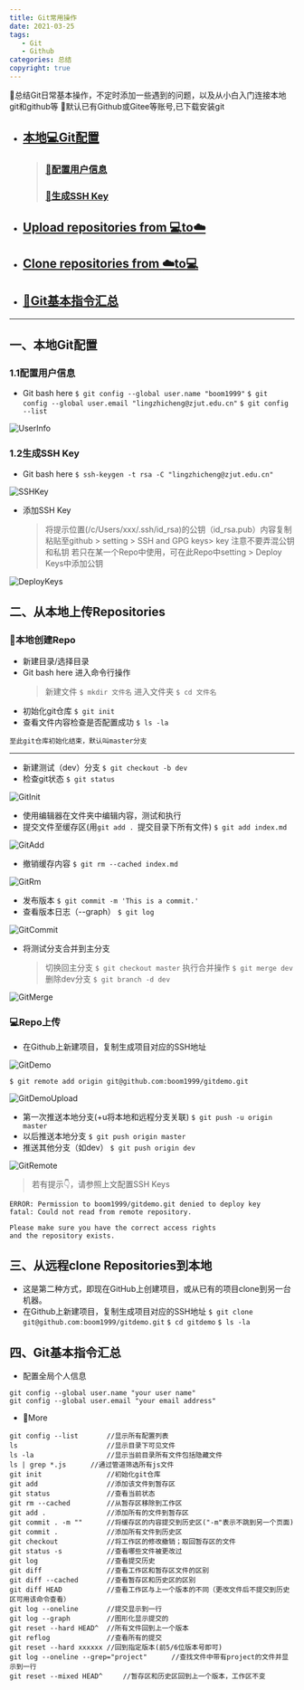 ```yaml
---
title: Git常用操作
date: 2021-03-25
tags: 
   - Git
   - Github
categories: 总结
copyright: true
---
```


:whale:总结Git日常基本操作，不定时添加一些遇到的问题，以及从小白入门连接本地git和github等
:bell:默认已有Github或Gitee等账号,已下载安装git


- ## [本地:computer:Git配置](#LocalGit) ##
    > ### [:pushpin:配置用户信息](#UserInfo) ###
    > ### [:pushpin:生成SSH Key](#SSH) ###
- ## [Upload repositories from :computer:to:cloud:](#UploadRepo) ##
- ## [Clone repositories from :cloud:to:computer:](#CloneRepo) ##
- ## [:blue_book:Git基本指令汇总](#GitBasic) ##

<!--more-->
---
<h2 id="LocalGit">一、本地Git配置</h2>

<h3 id="UserInfo">1.1配置用户信息</h3>

- Git bash here
    ` $ git config --global user.name "boom1999" `
    ` $ git config --global user.email "lingzhicheng@zjut.edu.cn" `
    ` $ git config --list `

![UserInfo][1]

<h3 id="SSH">1.2生成SSH Key</h3>

- Git bash here
    ` $ ssh-keygen -t rsa -C "lingzhicheng@zjut.edu.cn" `

![SSHKey][2]

- 添加SSH Key
    > 将提示位置(/c/Users/xxx/.ssh/id_rsa)的公钥（id_rsa.pub）内容复制粘贴至github > setting > SSH and GPG keys> key
    > 注意不要弄混公钥和私钥
    > 若只在某一个Repo中使用，可在此Repo中setting > Deploy Keys中添加公钥 

![DeployKeys][3]

<h2 id="UploadRepo">二、从本地上传Repositories</h2>

### :memo:本地创建Repo ###
- 新建目录/选择目录
- Git bash here 进入命令行操作
    > 新建文件
    ` $ mkdir 文件名 `
    > 进入文件夹
    ` $ cd 文件名 `
- 初始化git仓库
    ` $ git init `
- 查看文件内容检查是否配置成功
    ` $ ls -la `

```至此git仓库初始化结束，默认叫master分支```

---
- 新建测试（dev）分支
    ` $ git checkout -b dev `
- 检查git状态
    ` $ git status `

![GitInit][4]

- 使用编辑器在文件夹中编辑内容，测试和执行
- 提交文件至缓存区(用`git add . `提交目录下所有文件)
    ` $ git add index.md `

![GitAdd][5]

- 撤销缓存内容
    ` $ git rm --cached index.md `

![GitRm][6]

- 发布版本
    ` $ git commit -m 'This is a commit.' `
- 查看版本日志（--graph）
    ` $ git log `

![GitCommit][7]

- 将测试分支合并到主分支
    > 切换回主分支
    ` $ git checkout master `
    > 执行合并操作
    ` $ git merge dev `
    > 删除dev分支
    ` $ git branch -d dev `

![GitMerge][8]

### :computer:Repo上传 ###

- 在Github上新建项目，复制生成项目对应的SSH地址

![GitDemo][9]

``` $ git remote add origin git@github.com:boom1999/gitdemo.git  ```

![GitDemoUpload][10]

- 第一次推送本地分支(+u将本地和远程分支关联)
    ` $ git push -u origin master `
- 以后推送本地分支
    ` $ git push origin master `
- 推送其他分支（如dev）
    ` $ git push origin dev `

![GitRemote][11]

> 若有提示👇，请参照上文配置SSH Keys

```
ERROR: Permission to boom1999/gitdemo.git denied to deploy key
fatal: Could not read from remote repository.

Please make sure you have the correct access rights
and the repository exists.
```

<h2 id="CloneRepo">三、从远程clone Repositories到本地</h2>

- 这是第二种方式，即现在GitHub上创建项目，或从已有的项目clone到另一台机器。
- 在Github上新建项目，复制生成项目对应的SSH地址
` $ git clone git@github.com:boom1999/gitdemo.git `
` $ cd gitdemo `
` $ ls -la `

<h2 id="GitBasic">四、Git基本指令汇总</h2>

- 配置全局个人信息
```
git config --global user.name "your user name"    
git config --global user.email "your email address"
```
- :dart:More
``` 
git config --list       //显示所有配置列表
ls                      //显示目录下可见文件 
ls -la                  //显示当前目录所有文件包括隐藏文件
ls | grep *.js      //通过管道筛选所有js文件
git init                //初始化git仓库 
git add                 //添加该文件到暂存区 
git status              //查看当前状态
git rm --cached         //从暂存区移除到工作区 
git add .               //添加所有的文件到暂存区 
git commit . -m ""      //将缓存区的内容提交到历史区("-m"表示不跳到另一个页面)  
git commit .            //添加所有文件到历史区 
git checkout            //将工作区的修改撤销；取回暂存区的文件 
git status -s           //查看哪些文件被更改过 
git log                 //查看提交历史 
git diff                //查看工作区和暂存区文件的区别 
git diff --cached       //查看暂存区和历史区的区别 
git diff HEAD           //查看工作区与上一个版本的不同（更改文件后不提交到历史区可用该命令查看）  
git log --oneline       //提交显示到一行 
git log --graph         //图形化显示提交的 
git reset --hard HEAD^  //所有文件回到上一个版本 
git reflog              //查看所有的提交 
git reset --hard xxxxxx //回到指定版本(前5/6位版本号即可) 
git log --oneline --grep="project"      //查找文件中带有project的文件并显示到一行 
git reset --mixed HEAD^     //暂存区和历史区回到上一个版本，工作区不变 
```

[1]: https://www.lingzhicheng.cn/usr/file/picture/Git/UserInfo.png
[2]: https://www.lingzhicheng.cn/usr/file/picture/Git/SSHKey.png
[3]: https://www.lingzhicheng.cn/usr/file/picture/Git/DeployKeys.png
[4]: https://www.lingzhicheng.cn/usr/file/picture/Git/GitInit.png
[5]: https://www.lingzhicheng.cn/usr/file/picture/Git/GitAdd.png
[6]: https://www.lingzhicheng.cn/usr/file/picture/Git/GitRm.png
[7]: https://www.lingzhicheng.cn/usr/file/picture/Git/GitCommit.png
[8]: https://www.lingzhicheng.cn/usr/file/picture/Git/GitMerge.png
[9]: https://www.lingzhicheng.cn/usr/file/picture/Git/GitDemo.png
[10]: https://www.lingzhicheng.cn/usr/file/picture/Git/GitDemoUpload.png
[11]: https://www.lingzhicheng.cn/usr/file/picture/Git/GitRemote.png

